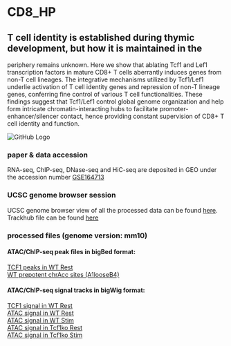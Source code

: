 # CD8_HP
## T cell identity is established during thymic development, but how it is maintained in the
periphery remains unknown. Here we show that ablating Tcf1 and Lef1 transcription factors in
mature CD8+ T cells aberrantly induces genes from non-T cell lineages. The integrative mechanisms utilized by Tcf1/Lef1 underlie activation of T cell
identity genes and repression of non-T lineage genes, conferring fine control of various T cell
functionalities. These findings suggest that Tcf1/Lef1 control global genome organization and
help form intricate chromatin-interacting hubs to facilitate promoter-enhancer/silencer contact,
hence providing constant supervision of CD8+ T cell identity and function.

![GitHub Logo](Tcm.png)
### paper & data accession
RNA-seq, ChIP-seq, DNase-seq and HiC-seq are deposited in GEO under the accession number [GSE164713](https://www.ncbi.nlm.nih.gov/geo/query/acc.cgi?acc=GSE164713)
### UCSC genome browser session
UCSC genome browser view of all the processed data can be found [here](https://genome.ucsc.edu/s/lux563624348/CD8%2DHP).
Trackhub file can be found [here](https://data.cyverse.org/dav-anon/iplant/home/tarela/trackhub/Tcm/Tcm_trackhub_single.txt)

### processed files (genome version: mm10)
#### ATAC/ChIP-seq peak files in bigBed format:
[TCF1 peaks in WT Rest](https://data.cyverse.org/dav-anon/iplant/home/tarela/trackhub/Tcm/CD8_TcmRestWT_TCF1_peaks.bb)<br />
[WT prepotent chrAcc sites (A1looseB4)](https://data.cyverse.org/dav-anon/iplant/home/tarela/trackhub/Tcm/diffATACpeaks/A1looseB4_peaks.bb)<br />

#### ATAC/ChIP-seq signal tracks in bigWig format:
[TCF1 signal in WT Rest](https://data.cyverse.org/dav-anon/iplant/home/tarela/trackhub/Tcm/CD8TcmRest_ctrl_TCF1.bw)<br />
[ATAC signal in WT Rest](https://data.cyverse.org/dav-anon/iplant/home/tarela/trackhub/Tcm/CD8TcmRest_ctrl_ATAC.bw)<br />
[ATAC signal in WT Stim](https://data.cyverse.org/dav-anon/iplant/home/tarela/trackhub/Tcm/CD8TcmStim_ctrl_ATAC.bw)<br />
[ATAC signal in Tcf1ko Rest](https://data.cyverse.org/dav-anon/iplant/home/tarela/trackhub/Tcm/CD8TcmRest_Tcf1ko_ATAC.bw)<br />
[ATAC signal in Tcf1ko Stim](https://data.cyverse.org/dav-anon/iplant/home/tarela/trackhub/Tcm/CD8TcmStim_Tcf1ko_ATAC.bw)<br />
